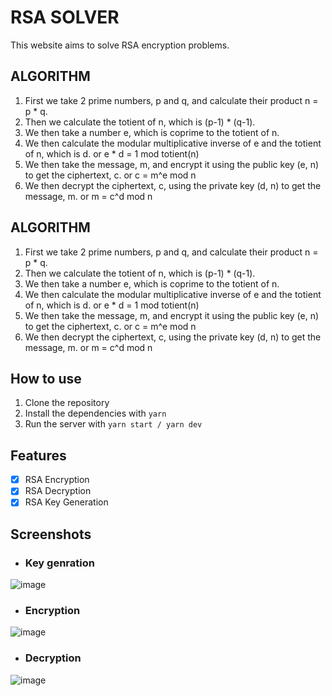 # RSA SOLVER

This website aims to solve RSA encryption problems.

## ALGORITHM

1. First we take 2 prime numbers, p and q, and calculate their product n = p * q.
2. Then we calculate the totient of n, which is (p-1) * (q-1).
3. We then take a number e, which is coprime to the totient of n.
4. We then calculate the modular multiplicative inverse of e and the totient of n, which is d. or e * d = 1 mod totient(n)
5. We then take the message, m, and encrypt it using the public key (e, n) to get the ciphertext, c. or c = m^e mod n
6. We then decrypt the ciphertext, c, using the private key (d, n) to get the message, m. or m = c^d mod n

## ALGORITHM

1. First we take 2 prime numbers, p and q, and calculate their product n = p * q.
2. Then we calculate the totient of n, which is (p-1) * (q-1).
3. We then take a number e, which is coprime to the totient of n.
4. We then calculate the modular multiplicative inverse of e and the totient of n, which is d. or e * d = 1 mod totient(n)
5. We then take the message, m, and encrypt it using the public key (e, n) to get the ciphertext, c. or c = m^e mod n
6. We then decrypt the ciphertext, c, using the private key (d, n) to get the message, m. or m = c^d mod n


## How to use

1. Clone the repository
2. Install the dependencies with ``` yarn ```
3. Run the server with ```yarn start / yarn dev```



## Features

- [x] RSA Encryption
- [x] RSA Decryption
- [x] RSA Key Generation

## Screenshots

- ### Key genration
![image](https://github.com/dhruvmillu/Dev-Geeks/assets/75222710/bed099d6-4bf4-499e-b5c1-db5053590599)

- ### Encryption
![image](https://github.com/dhruvmillu/Dev-Geeks/assets/75222710/0d6fe5fd-1e51-45fa-8e0a-38674eeafabb)

- ### Decryption
![image](https://github.com/dhruvmillu/Dev-Geeks/assets/75222710/1b3fec4c-e656-4432-aba3-7dd6258e9164)
